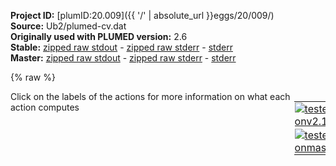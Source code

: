 **Project ID:** [plumID:20.009]({{ '/' | absolute_url }}eggs/20/009/)  
**Source:** Ub2/plumed-cv.dat  
**Originally used with PLUMED version:** 2.6  
**Stable:** [zipped raw stdout](plumed-cv.dat.plumed.stdout.txt.zip) - [zipped raw stderr](plumed-cv.dat.plumed.stderr.txt.zip) - [stderr](plumed-cv.dat.plumed.stderr)  
**Master:** [zipped raw stdout](plumed-cv.dat.plumed_master.stdout.txt.zip) - [zipped raw stderr](plumed-cv.dat.plumed_master.stderr.txt.zip) - [stderr](plumed-cv.dat.plumed_master.stderr)  

{% raw %}
<div style="width: 100%; float:left">
<div style="width: 90%; float:left" id="value_details_data/Ub2/plumed-cv.dat"> Click on the labels of the actions for more information on what each action computes </div>
<div style="width: 10%; float:left"><table><tr><td style="padding:1px"><a href="plumed-cv.dat.plumed.stderr"><img src="https://img.shields.io/badge/v2.10-passing-green.svg" alt="tested onv2.10" /></a></td></tr><tr><td style="padding:1px"><a href="plumed-cv.dat.plumed_master.stderr"><img src="https://img.shields.io/badge/master-passing-green.svg" alt="tested onmaster" /></a></td></tr></table></div></div>
<pre style="width=97%;">
<span style="color:blue" class="comment">#SETTINGS NREPLICAS=2</span>
<span class="plumedtooltip" style="color:green">MOLINFO<span class="right">This command is used to provide information on the molecules that are present in your system. <a href="https://www.plumed.org/doc-master/user-doc/html/_m_o_l_i_n_f_o.html" style="color:green">More details</a><i></i></span></span> <span class="plumedtooltip">STRUCTURE<span class="right">a file in pdb format containing a reference structure<i></i></span></span>=template.pdb

<span style="display:none;" id="data/Ub2/plumed-cv.dat">The MOLINFO action with label <b></b> calculates something</span><span class="plumedtooltip" style="color:green">WHOLEMOLECULES<span class="right">This action is used to rebuild molecules that can become split by the periodic boundary conditions. <a href="https://www.plumed.org/doc-master/user-doc/html/_w_h_o_l_e_m_o_l_e_c_u_l_e_s.html" style="color:green">More details</a><i></i></span></span> <span class="plumedtooltip">ENTITY0<span class="right">the atoms that make up a molecule that you wish to align<i></i></span></span>=1-355

<b name="data/Ub2/plumed-cv.data" onclick='showPath("data/Ub2/plumed-cv.dat","data/Ub2/plumed-cv.data","data/Ub2/plumed-cv.data","violet")'>a</b><span style="display:none;" id="data/Ub2/plumed-cv.data">The CENTER_FAST action with label <b>a</b> calculates the following quantities:<table  align="center" frame="void" width="95%" cellpadding="5%"><tr><td width="5%"><b> Quantity </b>  </td><td width="5%"><b> Type </b>  </td><td><b> Description </b> </td></tr><tr><td width="5%">a</td><td width="5%"><font color="violet">atoms</font></td><td>virtual atom calculated by CENTER_FAST action</td></tr></table></span>: <span class="plumedtooltip" style="color:green">CENTER<span class="right">Calculate the center for a group of atoms, with arbitrary weights. <a href="https://www.plumed.org/doc-master/user-doc/html/_c_e_n_t_e_r.html" style="color:green">More details</a><i></i></span></span> <span class="plumedtooltip">ATOMS<span class="right">the group of atoms that you are calculating the Gyration Tensor for<i></i></span></span>=31,32,34,36,40,42,45,47,49,51,52,55,57,59,61,63,65,67,69,71,73,75,77,79,81,83,85,88,89,92,94,96,98,101,103,104,106,108,110,112,114,116,119,121,123,127,128,129,132,134,136,138,140,141,144,146,148,150,152,156,158,160,162,167,169,171,173,177,179 <span class="plumedtooltip">NOPBC<span class="right"> ignore the periodic boundary conditions when calculating distances<i></i></span></span>
<b name="data/Ub2/plumed-cv.datb" onclick='showPath("data/Ub2/plumed-cv.dat","data/Ub2/plumed-cv.datb","data/Ub2/plumed-cv.datb","violet")'>b</b><span style="display:none;" id="data/Ub2/plumed-cv.datb">The CENTER_FAST action with label <b>b</b> calculates the following quantities:<table  align="center" frame="void" width="95%" cellpadding="5%"><tr><td width="5%"><b> Quantity </b>  </td><td width="5%"><b> Type </b>  </td><td><b> Description </b> </td></tr><tr><td width="5%">b</td><td width="5%"><font color="violet">atoms</font></td><td>virtual atom calculated by CENTER_FAST action</td></tr></table></span>: <span class="plumedtooltip" style="color:green">CENTER<span class="right">Calculate the center for a group of atoms, with arbitrary weights. <a href="https://www.plumed.org/doc-master/user-doc/html/_c_e_n_t_e_r.html" style="color:green">More details</a><i></i></span></span> <span class="plumedtooltip">ATOMS<span class="right">the group of atoms that you are calculating the Gyration Tensor for<i></i></span></span>=193,195,197,199,203,205,208,210,212,214,215,218,220,222,224,226,228,230,232,234,236,238,240,242,244,246,248,251,252,255,257,259,261,264,266,267,269,271,273,275,277,279,282,284,286,290,291,292,295,297,299,301,303,304,307,309,311,313,315,319,321,323,325,328,330,332,334,336,340,342 <span class="plumedtooltip">NOPBC<span class="right"> ignore the periodic boundary conditions when calculating distances<i></i></span></span>
<br/><span style="color:blue" class="comment">#Centers in ubiquitin</span>
<b name="data/Ub2/plumed-cv.data1" onclick='showPath("data/Ub2/plumed-cv.dat","data/Ub2/plumed-cv.data1","data/Ub2/plumed-cv.data1","violet")'>a1</b><span style="display:none;" id="data/Ub2/plumed-cv.data1">The CENTER_FAST action with label <b>a1</b> calculates the following quantities:<table  align="center" frame="void" width="95%" cellpadding="5%"><tr><td width="5%"><b> Quantity </b>  </td><td width="5%"><b> Type </b>  </td><td><b> Description </b> </td></tr><tr><td width="5%">a1</td><td width="5%"><font color="violet">atoms</font></td><td>virtual atom calculated by CENTER_FAST action</td></tr></table></span>: <span class="plumedtooltip" style="color:green">CENTER<span class="right">Calculate the center for a group of atoms, with arbitrary weights. <a href="https://www.plumed.org/doc-master/user-doc/html/_c_e_n_t_e_r.html" style="color:green">More details</a><i></i></span></span> <span class="plumedtooltip">ATOMS<span class="right">the group of atoms that you are calculating the Gyration Tensor for<i></i></span></span>=31,32,34,36,40,42,45,47,49,51,52,55,57,59,61,63,65,67,69,71,73,75,77,79,81,83,85,88,89,92,94,96,98,101,103,104 <span class="plumedtooltip">NOPBC<span class="right"> ignore the periodic boundary conditions when calculating distances<i></i></span></span>
<b name="data/Ub2/plumed-cv.data2" onclick='showPath("data/Ub2/plumed-cv.dat","data/Ub2/plumed-cv.data2","data/Ub2/plumed-cv.data2","violet")'>a2</b><span style="display:none;" id="data/Ub2/plumed-cv.data2">The CENTER_FAST action with label <b>a2</b> calculates the following quantities:<table  align="center" frame="void" width="95%" cellpadding="5%"><tr><td width="5%"><b> Quantity </b>  </td><td width="5%"><b> Type </b>  </td><td><b> Description </b> </td></tr><tr><td width="5%">a2</td><td width="5%"><font color="violet">atoms</font></td><td>virtual atom calculated by CENTER_FAST action</td></tr></table></span>: <span class="plumedtooltip" style="color:green">CENTER<span class="right">Calculate the center for a group of atoms, with arbitrary weights. <a href="https://www.plumed.org/doc-master/user-doc/html/_c_e_n_t_e_r.html" style="color:green">More details</a><i></i></span></span> <span class="plumedtooltip">ATOMS<span class="right">the group of atoms that you are calculating the Gyration Tensor for<i></i></span></span>=106,108,110,112,114,116,119,121,123,127,128,129,132,134,136,138,140,141,144,146,148,150,152,156,158,160,162,167,169,171,173,177,179 <span class="plumedtooltip">NOPBC<span class="right"> ignore the periodic boundary conditions when calculating distances<i></i></span></span>
<b name="data/Ub2/plumed-cv.datb1" onclick='showPath("data/Ub2/plumed-cv.dat","data/Ub2/plumed-cv.datb1","data/Ub2/plumed-cv.datb1","violet")'>b1</b><span style="display:none;" id="data/Ub2/plumed-cv.datb1">The CENTER_FAST action with label <b>b1</b> calculates the following quantities:<table  align="center" frame="void" width="95%" cellpadding="5%"><tr><td width="5%"><b> Quantity </b>  </td><td width="5%"><b> Type </b>  </td><td><b> Description </b> </td></tr><tr><td width="5%">b1</td><td width="5%"><font color="violet">atoms</font></td><td>virtual atom calculated by CENTER_FAST action</td></tr></table></span>: <span class="plumedtooltip" style="color:green">CENTER<span class="right">Calculate the center for a group of atoms, with arbitrary weights. <a href="https://www.plumed.org/doc-master/user-doc/html/_c_e_n_t_e_r.html" style="color:green">More details</a><i></i></span></span> <span class="plumedtooltip">ATOMS<span class="right">the group of atoms that you are calculating the Gyration Tensor for<i></i></span></span>=193,195,197,199,203,205,208,210,212,214,215,218,220,222,224,226,228,230,232,234,236,238,240,242,244,246,248,251,252,255,257,259,261,264,266,267 <span class="plumedtooltip">NOPBC<span class="right"> ignore the periodic boundary conditions when calculating distances<i></i></span></span>
<b name="data/Ub2/plumed-cv.datb2" onclick='showPath("data/Ub2/plumed-cv.dat","data/Ub2/plumed-cv.datb2","data/Ub2/plumed-cv.datb2","violet")'>b2</b><span style="display:none;" id="data/Ub2/plumed-cv.datb2">The CENTER_FAST action with label <b>b2</b> calculates the following quantities:<table  align="center" frame="void" width="95%" cellpadding="5%"><tr><td width="5%"><b> Quantity </b>  </td><td width="5%"><b> Type </b>  </td><td><b> Description </b> </td></tr><tr><td width="5%">b2</td><td width="5%"><font color="violet">atoms</font></td><td>virtual atom calculated by CENTER_FAST action</td></tr></table></span>: <span class="plumedtooltip" style="color:green">CENTER<span class="right">Calculate the center for a group of atoms, with arbitrary weights. <a href="https://www.plumed.org/doc-master/user-doc/html/_c_e_n_t_e_r.html" style="color:green">More details</a><i></i></span></span> <span class="plumedtooltip">ATOMS<span class="right">the group of atoms that you are calculating the Gyration Tensor for<i></i></span></span>=269,271,273,275,277,279,282,284,286,290,291,292,295,297,299,301,303,304,307,309,311,313,315,319,321,323,325,328,330,332,334,336,340,342 <span class="plumedtooltip">NOPBC<span class="right"> ignore the periodic boundary conditions when calculating distances<i></i></span></span>

<br/><span style="color:blue" class="comment"># distance both ubiquitin</span>
<b name="data/Ub2/plumed-cv.datd1" onclick='showPath("data/Ub2/plumed-cv.dat","data/Ub2/plumed-cv.datd1","data/Ub2/plumed-cv.datd1","black")'>d1</b><span style="display:none;" id="data/Ub2/plumed-cv.datd1">The DISTANCE action with label <b>d1</b> calculates the following quantities:<table  align="center" frame="void" width="95%" cellpadding="5%"><tr><td width="5%"><b> Quantity </b>  </td><td width="5%"><b> Type </b>  </td><td><b> Description </b> </td></tr><tr><td width="5%">d1</td><td width="5%"><font color="black">scalar</font></td><td>the DISTANCE between this pair of atoms</td></tr></table></span>: <span class="plumedtooltip" style="color:green">DISTANCE<span class="right">Calculate the distance between a pair of atoms. <a href="https://www.plumed.org/doc-master/user-doc/html/_d_i_s_t_a_n_c_e.html" style="color:green">More details</a><i></i></span></span> <span class="plumedtooltip">ATOMS<span class="right">the pair of atom that we are calculating the distance between<i></i></span></span>=<b name="data/Ub2/plumed-cv.data">a</b>,<b name="data/Ub2/plumed-cv.datb">b</b> <span class="plumedtooltip">NOPBC<span class="right"> ignore the periodic boundary conditions when calculating distances<i></i></span></span>
<span style="color:blue" class="comment">#relativ orientation</span>
<b name="data/Ub2/plumed-cv.dattor1" onclick='showPath("data/Ub2/plumed-cv.dat","data/Ub2/plumed-cv.dattor1","data/Ub2/plumed-cv.dattor1","black")'>tor1</b><span style="display:none;" id="data/Ub2/plumed-cv.dattor1">The TORSION action with label <b>tor1</b> calculates the following quantities:<table  align="center" frame="void" width="95%" cellpadding="5%"><tr><td width="5%"><b> Quantity </b>  </td><td width="5%"><b> Type </b>  </td><td><b> Description </b> </td></tr><tr><td width="5%">tor1</td><td width="5%"><font color="black">scalar</font></td><td>the TORSION involving these atoms</td></tr></table></span>: <span class="plumedtooltip" style="color:green">TORSION<span class="right">Calculate a torsional angle. <a href="https://www.plumed.org/doc-master/user-doc/html/_t_o_r_s_i_o_n.html" style="color:green">More details</a><i></i></span></span> <span class="plumedtooltip">ATOMS<span class="right">the four atoms involved in the torsional angle<i></i></span></span>=<b name="data/Ub2/plumed-cv.data1">a1</b>,<b name="data/Ub2/plumed-cv.data2">a2</b>,<b name="data/Ub2/plumed-cv.datb1">b1</b>,<b name="data/Ub2/plumed-cv.datb2">b2</b> <span class="plumedtooltip">NOPBC<span class="right"> ignore the periodic boundary conditions when calculating distances<i></i></span></span>
<br/><b name="data/Ub2/plumed-cv.datrg" onclick='showPath("data/Ub2/plumed-cv.dat","data/Ub2/plumed-cv.datrg","data/Ub2/plumed-cv.datrg","black")'>rg</b><span style="display:none;" id="data/Ub2/plumed-cv.datrg">The GYRATION action with label <b>rg</b> calculates the following quantities:<table  align="center" frame="void" width="95%" cellpadding="5%"><tr><td width="5%"><b> Quantity </b>  </td><td width="5%"><b> Type </b>  </td><td><b> Description </b> </td></tr><tr><td width="5%">rg</td><td width="5%"><font color="black">scalar</font></td><td>the radius of gyration</td></tr></table></span>: <span class="plumedtooltip" style="color:green">GYRATION<span class="right">Calculate the radius of gyration, or other properties related to it. <a href="https://www.plumed.org/doc-master/user-doc/html/_g_y_r_a_t_i_o_n.html" style="color:green">More details</a><i></i></span></span> <span class="plumedtooltip">ATOMS<span class="right">the group of atoms that you are calculating the Gyration Tensor for<i></i></span></span>=1,3,4,6,10,14,18,22,26,30,31,32,34,36,40,42,45,47,49,51,52,55,57,59,61,63,65,67,69,71,73,75,77,79,81,83,85,88,89,92,94,96,98,101,103,104,106,108,110,112,114,116,119,121,123,127,128,129,132,134,136,138,140,141,144,146,148,150,152,156,158,160,162,165,167,169,171,173,177,179,181,183,186,188,191,192,193,195,197,199,203,205,208,210,212,214,215,218,220,222,224,226,228,230,232,234,236,238,240,242,244,246,248,251,252,255,257,259,261,264,266,267,269,271,273,275,277,279,282,284,286,290,291,292,295,297,299,301,303,304,307,309,311,313,315,319,321,323,325,328,330,332,334,336,340,342,344,346,349,351,354,355 <span class="plumedtooltip">NOPBC<span class="right"> ignore the periodic boundary conditions when calculating distances<i></i></span></span>

<br/><span id="data/Ub2/plumed-cv.datlinktor1_short"><span class="plumedtooltip" style="color:green">ALPHABETA<span class="right">Calculate the alpha beta CV This action is <a class="toggler" href='javascript:;' onclick='toggleDisplay("data/Ub2/plumed-cv.datlinktor1");'>a shortcut</a>. <a href="https://www.plumed.org/doc-master/user-doc/html/_a_l_p_h_a_b_e_t_a.html">More details</a><i></i></span></span> ...
<span class="plumedtooltip">LABEL<span class="right">a label for the action so that its output can be referenced in the input to other actions<i></i></span></span>=<b name="data/Ub2/plumed-cv.datlinktor1" onclick='showPath("data/Ub2/plumed-cv.dat","data/Ub2/plumed-cv.datlinktor1","data/Ub2/plumed-cv.datlinktor1_shortcut","black")'>linktor1</b><span style="display:none;" id="data/Ub2/plumed-cv.datlinktor1_shortcut">The ALPHABETA action with label <b>linktor1</b> calculates the following quantities:<table  align="center" frame="void" width="95%" cellpadding="5%"><tr><td width="5%"><b> Quantity </b>  </td><td width="5%"><b> Type </b>  </td><td><b> Description </b> </td></tr><tr><td width="5%">linktor1</td><td width="5%"><font color="black">scalar</font></td><td>the alpha beta CV</td></tr></table></span>
<span class="plumedtooltip">REFERENCE<span class="right">the reference values for each of the torsional angles<i></i></span></span>=0
<span class="plumedtooltip">ATOMS1<span class="right">the atoms involved for each of the torsions you wish to calculate<i></i></span></span>=179,181,183,186
<span class="plumedtooltip">ATOMS2<span class="right">the atoms involved for each of the torsions you wish to calculate<i></i></span></span>=181,183,186,188
<span class="plumedtooltip">ATOMS3<span class="right">the atoms involved for each of the torsions you wish to calculate<i></i></span></span>=183,186,188,191
<span class="plumedtooltip">ATOMS4<span class="right">the atoms involved for each of the torsions you wish to calculate<i></i></span></span>=186,188,191,192
<span class="plumedtooltip">ATOMS5<span class="right">the atoms involved for each of the torsions you wish to calculate<i></i></span></span>=188,191,192,193
<span class="plumedtooltip">ATOMS6<span class="right">the atoms involved for each of the torsions you wish to calculate<i></i></span></span>=191,192,193,195
... ALPHABETA
</span><span id="data/Ub2/plumed-cv.datlinktor1_long" style="display:none;"><span style="color:blue" class="comment"># PLUMED interprets the command:
</span><span class="toggler" style="color:red" onclick='toggleDisplay("data/Ub2/plumed-cv.datlinktor1")'># ALPHABETA ...</span>
<span style="color:blue" class="comment"># LABEL=linktor1</span>
<span style="color:blue" class="comment"># REFERENCE=0</span>
<span style="color:blue" class="comment"># ATOMS1=179,181,183,186</span>
<span style="color:blue" class="comment"># ATOMS2=181,183,186,188</span>
<span style="color:blue" class="comment"># ATOMS3=183,186,188,191</span>
<span style="color:blue" class="comment"># ATOMS4=186,188,191,192</span>
<span style="color:blue" class="comment"># ATOMS5=188,191,192,193</span>
<span style="color:blue" class="comment"># ATOMS6=191,192,193,195</span>
<span style="color:blue" class="comment"># ... ALPHABETA</span>
<span style="color:blue" class="comment"># as follows (Click the red comment above to revert to the short version of the input):</span>
<b name="data/Ub2/plumed-cv.datlinktor1_torsions" onclick='showPath("data/Ub2/plumed-cv.dat","data/Ub2/plumed-cv.datlinktor1_torsions","data/Ub2/plumed-cv.datlinktor1_torsions","blue")'>linktor1_torsions</b><span style="display:none;" id="data/Ub2/plumed-cv.datlinktor1_torsions">The TORSION action with label <b>linktor1_torsions</b> calculates the following quantities:<table  align="center" frame="void" width="95%" cellpadding="5%"><tr><td width="5%"><b> Quantity </b>  </td><td width="5%"><b> Type </b>  </td><td><b> Description </b> </td></tr><tr><td width="5%">linktor1_torsions</td><td width="5%"><font color="blue">vector</font></td><td>the TORSION for each set of specified atoms</td></tr></table></span>: <span class="plumedtooltip" style="color:green">TORSION<span class="right">Calculate a torsional angle. <a href="https://www.plumed.org/doc-master/user-doc/html/_t_o_r_s_i_o_n.html" style="color:green">More details</a><i></i></span></span> <span class="plumedtooltip">ATOMS1<span class="right">the four atoms involved in the torsional angle<i></i></span></span>=179,181,183,186 <span class="plumedtooltip">ATOMS2<span class="right">the four atoms involved in the torsional angle<i></i></span></span>=181,183,186,188 <span class="plumedtooltip">ATOMS3<span class="right">the four atoms involved in the torsional angle<i></i></span></span>=183,186,188,191 <span class="plumedtooltip">ATOMS4<span class="right">the four atoms involved in the torsional angle<i></i></span></span>=186,188,191,192 <span class="plumedtooltip">ATOMS5<span class="right">the four atoms involved in the torsional angle<i></i></span></span>=188,191,192,193     <span style="color:blue" class="comment"># Action input conctinues with 1 further ATOMSn keywords, </span>
<b name="data/Ub2/plumed-cv.datlinktor1_ref" onclick='showPath("data/Ub2/plumed-cv.dat","data/Ub2/plumed-cv.datlinktor1_ref","data/Ub2/plumed-cv.datlinktor1_ref","blue")'>linktor1_ref</b><span style="display:none;" id="data/Ub2/plumed-cv.datlinktor1_ref">The CONSTANT action with label <b>linktor1_ref</b> calculates the following quantities:<table  align="center" frame="void" width="95%" cellpadding="5%"><tr><td width="5%"><b> Quantity </b>  </td><td width="5%"><b> Type </b>  </td><td><b> Description </b> </td></tr><tr><td width="5%">linktor1_ref</td><td width="5%"><font color="blue">vector</font></td><td>the constant value that was read from the plumed input</td></tr></table></span>: <span class="plumedtooltip" style="color:green">CONSTANT<span class="right">Create a constant value that can be passed to actions <a href="https://www.plumed.org/doc-master/user-doc/html/_c_o_n_s_t_a_n_t.html" style="color:green">More details</a><i></i></span></span> <span class="plumedtooltip">VALUES<span class="right">the numbers that are in your constant value<i></i></span></span>=0,0,0,0,0,0
<b name="data/Ub2/plumed-cv.datlinktor1_coeff" onclick='showPath("data/Ub2/plumed-cv.dat","data/Ub2/plumed-cv.datlinktor1_coeff","data/Ub2/plumed-cv.datlinktor1_coeff","blue")'>linktor1_coeff</b><span style="display:none;" id="data/Ub2/plumed-cv.datlinktor1_coeff">The CONSTANT action with label <b>linktor1_coeff</b> calculates the following quantities:<table  align="center" frame="void" width="95%" cellpadding="5%"><tr><td width="5%"><b> Quantity </b>  </td><td width="5%"><b> Type </b>  </td><td><b> Description </b> </td></tr><tr><td width="5%">linktor1_coeff</td><td width="5%"><font color="blue">vector</font></td><td>the constant value that was read from the plumed input</td></tr></table></span>: <span class="plumedtooltip" style="color:green">CONSTANT<span class="right">Create a constant value that can be passed to actions <a href="https://www.plumed.org/doc-master/user-doc/html/_c_o_n_s_t_a_n_t.html" style="color:green">More details</a><i></i></span></span> <span class="plumedtooltip">VALUES<span class="right">the numbers that are in your constant value<i></i></span></span>=1,1,1,1,1,1
<b name="data/Ub2/plumed-cv.datlinktor1_comb" onclick='showPath("data/Ub2/plumed-cv.dat","data/Ub2/plumed-cv.datlinktor1_comb","data/Ub2/plumed-cv.datlinktor1_comb","blue")'>linktor1_comb</b><span style="display:none;" id="data/Ub2/plumed-cv.datlinktor1_comb">The COMBINE action with label <b>linktor1_comb</b> calculates the following quantities:<table  align="center" frame="void" width="95%" cellpadding="5%"><tr><td width="5%"><b> Quantity </b>  </td><td width="5%"><b> Type </b>  </td><td><b> Description </b> </td></tr><tr><td width="5%">linktor1_comb</td><td width="5%"><font color="blue">vector</font></td><td>the vector obtained by doing an element-wise application of a linear compbination to the input vectors</td></tr></table></span>: <span class="plumedtooltip" style="color:green">COMBINE<span class="right">Calculate a polynomial combination of a set of other variables. <a href="https://www.plumed.org/doc-master/user-doc/html/_c_o_m_b_i_n_e.html" style="color:green">More details</a><i></i></span></span> <span class="plumedtooltip">ARG<span class="right">the values input to this function<i></i></span></span>=<b name="data/Ub2/plumed-cv.datlinktor1_torsions">linktor1_torsions</b>,<b name="data/Ub2/plumed-cv.datlinktor1_ref">linktor1_ref</b> <span class="plumedtooltip">COEFFICIENTS<span class="right"> the coefficients of the arguments in your function<i></i></span></span>=1,-1 <span class="plumedtooltip">PERIODIC<span class="right">if the output of your function is periodic then you should specify the periodicity of the function<i></i></span></span>=NO
<b name="data/Ub2/plumed-cv.datlinktor1_cos" onclick='showPath("data/Ub2/plumed-cv.dat","data/Ub2/plumed-cv.datlinktor1_cos","data/Ub2/plumed-cv.datlinktor1_cos","blue")'>linktor1_cos</b><span style="display:none;" id="data/Ub2/plumed-cv.datlinktor1_cos">The CUSTOM action with label <b>linktor1_cos</b> calculates the following quantities:<table  align="center" frame="void" width="95%" cellpadding="5%"><tr><td width="5%"><b> Quantity </b>  </td><td width="5%"><b> Type </b>  </td><td><b> Description </b> </td></tr><tr><td width="5%">linktor1_cos</td><td width="5%"><font color="blue">vector</font></td><td>the vector obtained by doing an element-wise application of an arbitrary function to the input vectors</td></tr></table></span>: <span class="plumedtooltip" style="color:green">CUSTOM<span class="right">Calculate a combination of variables using a custom expression. <a href="https://www.plumed.org/doc-master/user-doc/html/_c_u_s_t_o_m.html" style="color:green">More details</a><i></i></span></span> <span class="plumedtooltip">ARG<span class="right">the values input to this function<i></i></span></span>=<b name="data/Ub2/plumed-cv.datlinktor1_comb">linktor1_comb</b>,<b name="data/Ub2/plumed-cv.datlinktor1_coeff">linktor1_coeff</b> <span class="plumedtooltip">FUNC<span class="right">the function you wish to evaluate<i></i></span></span>=y*(0.5+0.5*cos(x)) <span class="plumedtooltip">PERIODIC<span class="right">if the output of your function is periodic then you should specify the periodicity of the function<i></i></span></span>=NO
<b name="data/Ub2/plumed-cv.datlinktor1" onclick='showPath("data/Ub2/plumed-cv.dat","data/Ub2/plumed-cv.datlinktor1","data/Ub2/plumed-cv.datlinktor1","black")'>linktor1</b><span style="display:none;" id="data/Ub2/plumed-cv.datlinktor1">The SUM action with label <b>linktor1</b> calculates the following quantities:<table  align="center" frame="void" width="95%" cellpadding="5%"><tr><td width="5%"><b> Quantity </b>  </td><td width="5%"><b> Type </b>  </td><td><b> Description </b> </td></tr><tr><td width="5%">linktor1</td><td width="5%"><font color="black">scalar</font></td><td>the sum of all the elements in the input vector</td></tr></table></span>: <span class="plumedtooltip" style="color:green">SUM<span class="right">Calculate the sum of the arguments <a href="https://www.plumed.org/doc-master/user-doc/html/_s_u_m.html" style="color:green">More details</a><i></i></span></span> <span class="plumedtooltip">ARG<span class="right">the values input to this function<i></i></span></span>=<b name="data/Ub2/plumed-cv.datlinktor1_cos">linktor1_cos</b> <span class="plumedtooltip">PERIODIC<span class="right">if the output of your function is periodic then you should specify the periodicity of the function<i></i></span></span>=NO
<span style="color:blue"># --- End of included input --- </span></span><br/><span id="data/Ub2/plumed-cv.datdeftest2_short"><span class="plumedtooltip" style="color:green">SAXS<span class="right">Calculates SAXS intensity. This action has <a class="toggler" href='javascript:;' onclick='toggleDisplay("data/Ub2/plumed-cv.datdeftest2");'>hidden defaults</a>. <a href="https://www.plumed.org/doc-master/user-doc/html/_s_a_x_s.html">More details</a><i></i></span></span> ...
<span class="plumedtooltip">LABEL<span class="right">a label for the action so that its output can be referenced in the input to other actions<i></i></span></span>=<b name="data/Ub2/plumed-cv.dattest2" onclick='showPath("data/Ub2/plumed-cv.dat","data/Ub2/plumed-cv.dattest2","data/Ub2/plumed-cv.dattest2","black")'>test2</b><span style="display:none;" id="data/Ub2/plumed-cv.dattest2">The SAXS action with label <b>test2</b> calculates the following quantities:<table  align="center" frame="void" width="95%" cellpadding="5%"><tr><td width="5%"><b> Quantity </b>  </td><td width="5%"><b> Type </b>  </td><td><b> Description </b> </td></tr><tr><td width="5%">test2.q-0</td><td width="5%"><font color="black">scalar</font></td><td>The # SAXS of q  This is the 0th of these quantities</td></tr><tr><td width="5%">test2.q-1</td><td width="5%"><font color="black">scalar</font></td><td>The # SAXS of q  This is the 1th of these quantities</td></tr><tr><td width="5%">test2.q-2</td><td width="5%"><font color="black">scalar</font></td><td>The # SAXS of q  This is the 2th of these quantities</td></tr><tr><td width="5%">test2.q-3</td><td width="5%"><font color="black">scalar</font></td><td>The # SAXS of q  This is the 3th of these quantities</td></tr><tr><td width="5%">test2.q-4</td><td width="5%"><font color="black">scalar</font></td><td>The # SAXS of q  This is the 4th of these quantities</td></tr><tr><td width="5%">test2.q-5</td><td width="5%"><font color="black">scalar</font></td><td>The # SAXS of q  This is the 5th of these quantities</td></tr><tr><td width="5%">test2.q-6</td><td width="5%"><font color="black">scalar</font></td><td>The # SAXS of q  This is the 6th of these quantities</td></tr><tr><td width="5%">test2.q-7</td><td width="5%"><font color="black">scalar</font></td><td>The # SAXS of q  This is the 7th of these quantities</td></tr><tr><td width="5%">test2.q-8</td><td width="5%"><font color="black">scalar</font></td><td>The # SAXS of q  This is the 8th of these quantities</td></tr><tr><td width="5%">test2.q-9</td><td width="5%"><font color="black">scalar</font></td><td>The # SAXS of q  This is the 9th of these quantities</td></tr><tr><td width="5%">test2.q-10</td><td width="5%"><font color="black">scalar</font></td><td>The # SAXS of q  This is the 10th of these quantities</td></tr><tr><td width="5%">test2.q-11</td><td width="5%"><font color="black">scalar</font></td><td>The # SAXS of q  This is the 11th of these quantities</td></tr><tr><td width="5%">test2.q-12</td><td width="5%"><font color="black">scalar</font></td><td>The # SAXS of q  This is the 12th of these quantities</td></tr><tr><td width="5%">test2.q-13</td><td width="5%"><font color="black">scalar</font></td><td>The # SAXS of q  This is the 13th of these quantities</td></tr><tr><td width="5%">test2.q-14</td><td width="5%"><font color="black">scalar</font></td><td>The # SAXS of q  This is the 14th of these quantities</td></tr><tr><td width="5%">test2.q-15</td><td width="5%"><font color="black">scalar</font></td><td>The # SAXS of q  This is the 15th of these quantities</td></tr><tr><td width="5%">test2.q-16</td><td width="5%"><font color="black">scalar</font></td><td>The # SAXS of q  This is the 16th of these quantities</td></tr><tr><td width="5%">test2.q-17</td><td width="5%"><font color="black">scalar</font></td><td>The # SAXS of q  This is the 17th of these quantities</td></tr><tr><td width="5%">test2.q-18</td><td width="5%"><font color="black">scalar</font></td><td>The # SAXS of q  This is the 18th of these quantities</td></tr><tr><td width="5%">test2.q-19</td><td width="5%"><font color="black">scalar</font></td><td>The # SAXS of q  This is the 19th of these quantities</td></tr><tr><td width="5%">test2.q-20</td><td width="5%"><font color="black">scalar</font></td><td>The # SAXS of q  This is the 20th of these quantities</td></tr><tr><td width="5%">test2.exp-0</td><td width="5%"><font color="black">scalar</font></td><td>The # experimental intensity  This is the 0th of these quantities</td></tr><tr><td width="5%">test2.exp-1</td><td width="5%"><font color="black">scalar</font></td><td>The # experimental intensity  This is the 1th of these quantities</td></tr><tr><td width="5%">test2.exp-2</td><td width="5%"><font color="black">scalar</font></td><td>The # experimental intensity  This is the 2th of these quantities</td></tr><tr><td width="5%">test2.exp-3</td><td width="5%"><font color="black">scalar</font></td><td>The # experimental intensity  This is the 3th of these quantities</td></tr><tr><td width="5%">test2.exp-4</td><td width="5%"><font color="black">scalar</font></td><td>The # experimental intensity  This is the 4th of these quantities</td></tr><tr><td width="5%">test2.exp-5</td><td width="5%"><font color="black">scalar</font></td><td>The # experimental intensity  This is the 5th of these quantities</td></tr><tr><td width="5%">test2.exp-6</td><td width="5%"><font color="black">scalar</font></td><td>The # experimental intensity  This is the 6th of these quantities</td></tr><tr><td width="5%">test2.exp-7</td><td width="5%"><font color="black">scalar</font></td><td>The # experimental intensity  This is the 7th of these quantities</td></tr><tr><td width="5%">test2.exp-8</td><td width="5%"><font color="black">scalar</font></td><td>The # experimental intensity  This is the 8th of these quantities</td></tr><tr><td width="5%">test2.exp-9</td><td width="5%"><font color="black">scalar</font></td><td>The # experimental intensity  This is the 9th of these quantities</td></tr><tr><td width="5%">test2.exp-10</td><td width="5%"><font color="black">scalar</font></td><td>The # experimental intensity  This is the 10th of these quantities</td></tr><tr><td width="5%">test2.exp-11</td><td width="5%"><font color="black">scalar</font></td><td>The # experimental intensity  This is the 11th of these quantities</td></tr><tr><td width="5%">test2.exp-12</td><td width="5%"><font color="black">scalar</font></td><td>The # experimental intensity  This is the 12th of these quantities</td></tr><tr><td width="5%">test2.exp-13</td><td width="5%"><font color="black">scalar</font></td><td>The # experimental intensity  This is the 13th of these quantities</td></tr><tr><td width="5%">test2.exp-14</td><td width="5%"><font color="black">scalar</font></td><td>The # experimental intensity  This is the 14th of these quantities</td></tr><tr><td width="5%">test2.exp-15</td><td width="5%"><font color="black">scalar</font></td><td>The # experimental intensity  This is the 15th of these quantities</td></tr><tr><td width="5%">test2.exp-16</td><td width="5%"><font color="black">scalar</font></td><td>The # experimental intensity  This is the 16th of these quantities</td></tr><tr><td width="5%">test2.exp-17</td><td width="5%"><font color="black">scalar</font></td><td>The # experimental intensity  This is the 17th of these quantities</td></tr><tr><td width="5%">test2.exp-18</td><td width="5%"><font color="black">scalar</font></td><td>The # experimental intensity  This is the 18th of these quantities</td></tr><tr><td width="5%">test2.exp-19</td><td width="5%"><font color="black">scalar</font></td><td>The # experimental intensity  This is the 19th of these quantities</td></tr><tr><td width="5%">test2.exp-20</td><td width="5%"><font color="black">scalar</font></td><td>The # experimental intensity  This is the 20th of these quantities</td></tr></table></span>
<span class="plumedtooltip">ATOMS<span class="right">The atoms to be included in the calculation, e<i></i></span></span>=1-355
<span class="plumedtooltip">NOPBC<span class="right"> Ignore the periodic boundary conditions when calculating distances<i></i></span></span>

<span class="plumedtooltip">MARTINI<span class="right"> Calculate SAXS for a Martini model<i></i></span></span>

<span class="plumedtooltip">QVALUE1<span class="right">Selected scattering lengths in inverse angstroms are given as QVALUE1, QVALUE2, <i></i></span></span>=0.0178612
<span class="plumedtooltip">QVALUE2<span class="right">Selected scattering lengths in inverse angstroms are given as QVALUE1, QVALUE2, <i></i></span></span>=0.0290150
<span class="plumedtooltip">QVALUE3<span class="right">Selected scattering lengths in inverse angstroms are given as QVALUE1, QVALUE2, <i></i></span></span>=0.0401689
<span class="plumedtooltip">QVALUE4<span class="right">Selected scattering lengths in inverse angstroms are given as QVALUE1, QVALUE2, <i></i></span></span>=0.0513227
<span class="plumedtooltip">QVALUE5<span class="right">Selected scattering lengths in inverse angstroms are given as QVALUE1, QVALUE2, <i></i></span></span>=0.0624766
<span class="plumedtooltip">QVALUE6<span class="right">Selected scattering lengths in inverse angstroms are given as QVALUE1, QVALUE2, <i></i></span></span>=0.0736304
<span class="plumedtooltip">QVALUE7<span class="right">Selected scattering lengths in inverse angstroms are given as QVALUE1, QVALUE2, <i></i></span></span>=0.0847843
<span class="plumedtooltip">QVALUE8<span class="right">Selected scattering lengths in inverse angstroms are given as QVALUE1, QVALUE2, <i></i></span></span>=0.0959381
<span class="plumedtooltip">QVALUE9<span class="right">Selected scattering lengths in inverse angstroms are given as QVALUE1, QVALUE2, <i></i></span></span>=0.1070922
<span class="plumedtooltip">QVALUE10<span class="right">Selected scattering lengths in inverse angstroms are given as QVALUE1, QVALUE2, <i></i></span></span>=0.118246
<span class="plumedtooltip">QVALUE11<span class="right">Selected scattering lengths in inverse angstroms are given as QVALUE1, QVALUE2, <i></i></span></span>=0.129399
<span class="plumedtooltip">QVALUE12<span class="right">Selected scattering lengths in inverse angstroms are given as QVALUE1, QVALUE2, <i></i></span></span>=0.140553
<span class="plumedtooltip">QVALUE13<span class="right">Selected scattering lengths in inverse angstroms are given as QVALUE1, QVALUE2, <i></i></span></span>=0.151707
<span class="plumedtooltip">QVALUE14<span class="right">Selected scattering lengths in inverse angstroms are given as QVALUE1, QVALUE2, <i></i></span></span>=0.162861
<span class="plumedtooltip">QVALUE15<span class="right">Selected scattering lengths in inverse angstroms are given as QVALUE1, QVALUE2, <i></i></span></span>=0.174015
<span class="plumedtooltip">QVALUE16<span class="right">Selected scattering lengths in inverse angstroms are given as QVALUE1, QVALUE2, <i></i></span></span>=0.185169
<span class="plumedtooltip">QVALUE17<span class="right">Selected scattering lengths in inverse angstroms are given as QVALUE1, QVALUE2, <i></i></span></span>=0.196323
<span class="plumedtooltip">QVALUE18<span class="right">Selected scattering lengths in inverse angstroms are given as QVALUE1, QVALUE2, <i></i></span></span>=0.207476
<span class="plumedtooltip">QVALUE19<span class="right">Selected scattering lengths in inverse angstroms are given as QVALUE1, QVALUE2, <i></i></span></span>=0.218630
<span class="plumedtooltip">QVALUE20<span class="right">Selected scattering lengths in inverse angstroms are given as QVALUE1, QVALUE2, <i></i></span></span>=0.229784
<span class="plumedtooltip">QVALUE21<span class="right">Selected scattering lengths in inverse angstroms are given as QVALUE1, QVALUE2, <i></i></span></span>=0.240938

<span class="plumedtooltip">EXPINT1<span class="right">Add an experimental value for each q value<i></i></span></span>=1.11825
<span class="plumedtooltip">EXPINT2<span class="right">Add an experimental value for each q value<i></i></span></span>=1.02402
<span class="plumedtooltip">EXPINT3<span class="right">Add an experimental value for each q value<i></i></span></span>=0.901402
<span class="plumedtooltip">EXPINT4<span class="right">Add an experimental value for each q value<i></i></span></span>=0.768395
<span class="plumedtooltip">EXPINT5<span class="right">Add an experimental value for each q value<i></i></span></span>=0.637896
<span class="plumedtooltip">EXPINT6<span class="right">Add an experimental value for each q value<i></i></span></span>=0.51898
<span class="plumedtooltip">EXPINT7<span class="right">Add an experimental value for each q value<i></i></span></span>=0.417004
<span class="plumedtooltip">EXPINT8<span class="right">Add an experimental value for each q value<i></i></span></span>=0.333873
<span class="plumedtooltip">EXPINT9<span class="right">Add an experimental value for each q value<i></i></span></span>=0.268715
<span class="plumedtooltip">EXPINT10<span class="right">Add an experimental value for each q value<i></i></span></span>=0.218862
<span class="plumedtooltip">EXPINT11<span class="right">Add an experimental value for each q value<i></i></span></span>=0.18084
<span class="plumedtooltip">EXPINT12<span class="right">Add an experimental value for each q value<i></i></span></span>=0.151206
<span class="plumedtooltip">EXPINT13<span class="right">Add an experimental value for each q value<i></i></span></span>=0.127107
<span class="plumedtooltip">EXPINT14<span class="right">Add an experimental value for each q value<i></i></span></span>=0.106525
<span class="plumedtooltip">EXPINT15<span class="right">Add an experimental value for each q value<i></i></span></span>=0.0882832
<span class="plumedtooltip">EXPINT16<span class="right">Add an experimental value for each q value<i></i></span></span>=0.0718846
<span class="plumedtooltip">EXPINT17<span class="right">Add an experimental value for each q value<i></i></span></span>=0.0572756
<span class="plumedtooltip">EXPINT18<span class="right">Add an experimental value for each q value<i></i></span></span>=0.0446096
<span class="plumedtooltip">EXPINT19<span class="right">Add an experimental value for each q value<i></i></span></span>=0.0340539
<span class="plumedtooltip">EXPINT20<span class="right">Add an experimental value for each q value<i></i></span></span>=0.0256793
<span class="plumedtooltip">EXPINT21<span class="right">Add an experimental value for each q value<i></i></span></span>=0.0194114

... SAXS
</span><span id="data/Ub2/plumed-cv.datdeftest2_long" style="display:none;"><span class="plumedtooltip" style="color:green">SAXS<span class="right">Calculates SAXS intensity. This action uses the <a class="toggler" href='javascript:;' onclick='toggleDisplay("data/Ub2/plumed-cv.datdeftest2");'>defaults shown here</a>. <a href="https://www.plumed.org/doc-master/user-doc/html/_s_a_x_s.html">More details</a><i></i></span></span> ...
<span class="plumedtooltip">LABEL<span class="right">a label for the action so that its output can be referenced in the input to other actions<i></i></span></span>=<b name="data/Ub2/plumed-cv.dattest2" onclick='showPath("data/Ub2/plumed-cv.dat","data/Ub2/plumed-cv.dattest2","data/Ub2/plumed-cv.dattest2","black")'>test2</b>
<span class="plumedtooltip">ATOMS<span class="right">The atoms to be included in the calculation, e<i></i></span></span>=1-355
<span class="plumedtooltip">NOPBC<span class="right"> Ignore the periodic boundary conditions when calculating distances<i></i></span></span>

<span class="plumedtooltip">MARTINI<span class="right"> Calculate SAXS for a Martini model<i></i></span></span>

<span class="plumedtooltip">QVALUE1<span class="right">Selected scattering lengths in inverse angstroms are given as QVALUE1, QVALUE2, <i></i></span></span>=0.0178612
<span class="plumedtooltip">QVALUE2<span class="right">Selected scattering lengths in inverse angstroms are given as QVALUE1, QVALUE2, <i></i></span></span>=0.0290150
<span class="plumedtooltip">QVALUE3<span class="right">Selected scattering lengths in inverse angstroms are given as QVALUE1, QVALUE2, <i></i></span></span>=0.0401689
<span class="plumedtooltip">QVALUE4<span class="right">Selected scattering lengths in inverse angstroms are given as QVALUE1, QVALUE2, <i></i></span></span>=0.0513227
<span class="plumedtooltip">QVALUE5<span class="right">Selected scattering lengths in inverse angstroms are given as QVALUE1, QVALUE2, <i></i></span></span>=0.0624766
<span class="plumedtooltip">QVALUE6<span class="right">Selected scattering lengths in inverse angstroms are given as QVALUE1, QVALUE2, <i></i></span></span>=0.0736304
<span class="plumedtooltip">QVALUE7<span class="right">Selected scattering lengths in inverse angstroms are given as QVALUE1, QVALUE2, <i></i></span></span>=0.0847843
<span class="plumedtooltip">QVALUE8<span class="right">Selected scattering lengths in inverse angstroms are given as QVALUE1, QVALUE2, <i></i></span></span>=0.0959381
<span class="plumedtooltip">QVALUE9<span class="right">Selected scattering lengths in inverse angstroms are given as QVALUE1, QVALUE2, <i></i></span></span>=0.1070922
<span class="plumedtooltip">QVALUE10<span class="right">Selected scattering lengths in inverse angstroms are given as QVALUE1, QVALUE2, <i></i></span></span>=0.118246
<span class="plumedtooltip">QVALUE11<span class="right">Selected scattering lengths in inverse angstroms are given as QVALUE1, QVALUE2, <i></i></span></span>=0.129399
<span class="plumedtooltip">QVALUE12<span class="right">Selected scattering lengths in inverse angstroms are given as QVALUE1, QVALUE2, <i></i></span></span>=0.140553
<span class="plumedtooltip">QVALUE13<span class="right">Selected scattering lengths in inverse angstroms are given as QVALUE1, QVALUE2, <i></i></span></span>=0.151707
<span class="plumedtooltip">QVALUE14<span class="right">Selected scattering lengths in inverse angstroms are given as QVALUE1, QVALUE2, <i></i></span></span>=0.162861
<span class="plumedtooltip">QVALUE15<span class="right">Selected scattering lengths in inverse angstroms are given as QVALUE1, QVALUE2, <i></i></span></span>=0.174015
<span class="plumedtooltip">QVALUE16<span class="right">Selected scattering lengths in inverse angstroms are given as QVALUE1, QVALUE2, <i></i></span></span>=0.185169
<span class="plumedtooltip">QVALUE17<span class="right">Selected scattering lengths in inverse angstroms are given as QVALUE1, QVALUE2, <i></i></span></span>=0.196323
<span class="plumedtooltip">QVALUE18<span class="right">Selected scattering lengths in inverse angstroms are given as QVALUE1, QVALUE2, <i></i></span></span>=0.207476
<span class="plumedtooltip">QVALUE19<span class="right">Selected scattering lengths in inverse angstroms are given as QVALUE1, QVALUE2, <i></i></span></span>=0.218630
<span class="plumedtooltip">QVALUE20<span class="right">Selected scattering lengths in inverse angstroms are given as QVALUE1, QVALUE2, <i></i></span></span>=0.229784
<span class="plumedtooltip">QVALUE21<span class="right">Selected scattering lengths in inverse angstroms are given as QVALUE1, QVALUE2, <i></i></span></span>=0.240938

<span class="plumedtooltip">EXPINT1<span class="right">Add an experimental value for each q value<i></i></span></span>=1.11825
<span class="plumedtooltip">EXPINT2<span class="right">Add an experimental value for each q value<i></i></span></span>=1.02402
<span class="plumedtooltip">EXPINT3<span class="right">Add an experimental value for each q value<i></i></span></span>=0.901402
<span class="plumedtooltip">EXPINT4<span class="right">Add an experimental value for each q value<i></i></span></span>=0.768395
<span class="plumedtooltip">EXPINT5<span class="right">Add an experimental value for each q value<i></i></span></span>=0.637896
<span class="plumedtooltip">EXPINT6<span class="right">Add an experimental value for each q value<i></i></span></span>=0.51898
<span class="plumedtooltip">EXPINT7<span class="right">Add an experimental value for each q value<i></i></span></span>=0.417004
<span class="plumedtooltip">EXPINT8<span class="right">Add an experimental value for each q value<i></i></span></span>=0.333873
<span class="plumedtooltip">EXPINT9<span class="right">Add an experimental value for each q value<i></i></span></span>=0.268715
<span class="plumedtooltip">EXPINT10<span class="right">Add an experimental value for each q value<i></i></span></span>=0.218862
<span class="plumedtooltip">EXPINT11<span class="right">Add an experimental value for each q value<i></i></span></span>=0.18084
<span class="plumedtooltip">EXPINT12<span class="right">Add an experimental value for each q value<i></i></span></span>=0.151206
<span class="plumedtooltip">EXPINT13<span class="right">Add an experimental value for each q value<i></i></span></span>=0.127107
<span class="plumedtooltip">EXPINT14<span class="right">Add an experimental value for each q value<i></i></span></span>=0.106525
<span class="plumedtooltip">EXPINT15<span class="right">Add an experimental value for each q value<i></i></span></span>=0.0882832
<span class="plumedtooltip">EXPINT16<span class="right">Add an experimental value for each q value<i></i></span></span>=0.0718846
<span class="plumedtooltip">EXPINT17<span class="right">Add an experimental value for each q value<i></i></span></span>=0.0572756
<span class="plumedtooltip">EXPINT18<span class="right">Add an experimental value for each q value<i></i></span></span>=0.0446096
<span class="plumedtooltip">EXPINT19<span class="right">Add an experimental value for each q value<i></i></span></span>=0.0340539
<span class="plumedtooltip">EXPINT20<span class="right">Add an experimental value for each q value<i></i></span></span>=0.0256793
<span class="plumedtooltip">EXPINT21<span class="right">Add an experimental value for each q value<i></i></span></span>=0.0194114

 <span class="plumedtooltip">NOISETYPE<span class="right"> functional form of the noise (GAUSS,MGAUSS,OUTLIERS,MOUTLIERS,GENERIC)<i></i></span></span>=MGAUSS <span class="plumedtooltip">WRITE_STRIDE<span class="right"> write the status to a file every N steps, this can be used for restart/continuation<i></i></span></span>=10000 <span class="plumedtooltip">OPTSIGMAMEAN<span class="right"> Set to NONE/SEM to manually set sigma mean, or to estimate it on the fly<i></i></span></span>=NONE <span class="plumedtooltip">SIGMA0<span class="right"> initial value of the uncertainty parameter<i></i></span></span>=1.0 <span class="plumedtooltip">SIGMA_MIN<span class="right"> minimum value of the uncertainty parameter<i></i></span></span>=0.0 <span class="plumedtooltip">SIGMA_MAX<span class="right"> maximum value of the uncertainty parameter<i></i></span></span>=10. <span class="plumedtooltip">DEVICEID<span class="right"> Identifier of the GPU to be used<i></i></span></span>=-1 <span class="plumedtooltip">SOLVDENS<span class="right"> Density of the solvent to be used for the correction of atomistic form factors<i></i></span></span>=0.334 <span class="plumedtooltip">SCALE_EXPINT<span class="right"> Scaling value for experimental data normalization<i></i></span></span>=1.0 <span class="plumedtooltip">SOLVATION_CORRECTION<span class="right"> Solvation layer electron density correction (ONEBEAD only)<i></i></span></span>=0.0 <span class="plumedtooltip">SOLVATION_STRIDE<span class="right"> Number of steps between every new residues solvation estimation via LCPO (ONEBEAD only)<i></i></span></span>=10 <span class="plumedtooltip">SASA_CUTOFF<span class="right"> SASA value to consider a residue as exposed to the solvent (ONEBEAD only)<i></i></span></span>=1.0 <span class="plumedtooltip">DEUTER_CONC<span class="right"> Fraction of deuterated solvent<i></i></span></span>=0. <span class="plumedtooltip">N<span class="right"> Number of points in the resolution function integral<i></i></span></span>=10
... SAXS
</span><br/><b name="data/Ub2/plumed-cv.datlsaxs" onclick='showPath("data/Ub2/plumed-cv.dat","data/Ub2/plumed-cv.datlsaxs","data/Ub2/plumed-cv.datlsaxs","black")'>lsaxs</b><span style="display:none;" id="data/Ub2/plumed-cv.datlsaxs">The STATS action with label <b>lsaxs</b> calculates the following quantities:<table  align="center" frame="void" width="95%" cellpadding="5%"><tr><td width="5%"><b> Quantity </b>  </td><td width="5%"><b> Type </b>  </td><td><b> Description </b> </td></tr><tr><td width="5%">lsaxs.sqdevsum</td><td width="5%"><font color="black">scalar</font></td><td>the sum of the squared deviations between arguments and parameters</td></tr><tr><td width="5%">lsaxs.corr</td><td width="5%"><font color="black">scalar</font></td><td>the correlation between arguments and parameters</td></tr><tr><td width="5%">lsaxs.slope</td><td width="5%"><font color="black">scalar</font></td><td>the slope of a linear fit between arguments and parameters</td></tr><tr><td width="5%">lsaxs.intercept</td><td width="5%"><font color="black">scalar</font></td><td>the intercept of a linear fit between arguments and parameters</td></tr></table></span>: <span class="plumedtooltip" style="color:green">STATS<span class="right">Calculates statistical properties of a set of collective variables with respect to a set of reference values. <a href="https://www.plumed.org/doc-master/user-doc/html/_s_t_a_t_s.html" style="color:green">More details</a><i></i></span></span> <span class="plumedtooltip">ARG<span class="right">the labels of the values from which the function is calculated<i></i></span></span>=(test2\.q-.*) <span class="plumedtooltip">PARARG<span class="right">the input for this action is the scalar output from one or more other actions without derivatives<i></i></span></span>=(test2\.exp-.*)

<span class="plumedtooltip" style="color:green">PBMETAD<span class="right">Used to performed Parallel Bias metadynamics. <a href="https://www.plumed.org/doc-master/user-doc/html/_p_b_m_e_t_a_d.html" style="color:green">More details</a><i></i></span></span> ...
<span class="plumedtooltip">LABEL<span class="right">a label for the action so that its output can be referenced in the input to other actions<i></i></span></span>=<b name="data/Ub2/plumed-cv.datbias" onclick='showPath("data/Ub2/plumed-cv.dat","data/Ub2/plumed-cv.datbias","data/Ub2/plumed-cv.datbias","black")'>bias</b><span style="display:none;" id="data/Ub2/plumed-cv.datbias">The PBMETAD action with label <b>bias</b> calculates the following quantities:<table  align="center" frame="void" width="95%" cellpadding="5%"><tr><td width="5%"><b> Quantity </b>  </td><td width="5%"><b> Type </b>  </td><td><b> Description </b> </td></tr><tr><td width="5%">bias.bias</td><td width="5%"><font color="black">scalar</font></td><td>the instantaneous value of the bias potential</td></tr></table></span>
<span class="plumedtooltip">ARG<span class="right">the labels of the scalars on which the bias will act<i></i></span></span>=<b name="data/Ub2/plumed-cv.datd1">d1</b>,<b name="data/Ub2/plumed-cv.dattor1">tor1</b>,<b name="data/Ub2/plumed-cv.datrg">rg</b>,<b name="data/Ub2/plumed-cv.datlinktor1">linktor1</b>
<span class="plumedtooltip">HEIGHT<span class="right">the height of the Gaussian hills, one for all biases<i></i></span></span>=0.1
<span class="plumedtooltip">PACE<span class="right">the frequency for hill addition, one for all biases<i></i></span></span>=200
<span class="plumedtooltip">BIASFACTOR<span class="right">use well tempered metadynamics with this bias factor, one for all biases<i></i></span></span>=20
<span class="plumedtooltip">ADAPTIVE<span class="right">use a geometric (=GEOM) or diffusion (=DIFF) based hills width scheme<i></i></span></span>=DIFF
<span class="plumedtooltip">GRID_WFILES<span class="right">dump grid for the bias, default names are used if GRID_WSTRIDE is used without GRID_WFILES<i></i></span></span>=GRID.0,GRID.1,GRID.2,GRID.3
<span class="plumedtooltip">GRID_WSTRIDE<span class="right">frequency for dumping the grid<i></i></span></span>=2000
<span style="color:blue" class="comment">#GRID_RFILES=GRID.0,GRID.1,GRID.2,GRID.3</span>
<span class="plumedtooltip">SIGMA<span class="right">the widths of the Gaussian hills<i></i></span></span>=10000
<span class="plumedtooltip">SIGMA_MIN<span class="right">the lower bounds for the sigmas (in CV units) when using adaptive hills<i></i></span></span>=0.005,0.005,0.005,0.005
<span class="plumedtooltip">SIGMA_MAX<span class="right">the upper bounds for the sigmas (in CV units) when using adaptive hills<i></i></span></span>=0.2,0.2,0.2,0.2

<span class="plumedtooltip">GRID_MIN<span class="right">the lower bounds for the grid<i></i></span></span>=0,-pi,0,0
<span class="plumedtooltip">GRID_MAX<span class="right">the upper bounds for the grid<i></i></span></span>=7,pi,6,6

<span class="plumedtooltip">WALKERS_MPI<span class="right"> Switch on MPI version of multiple walkers - not compatible with WALKERS_* options other than WALKERS_DIR<i></i></span></span>
<span class="plumedtooltip">UPDATE_FROM<span class="right">Only update this action from this time<i></i></span></span>=2000
... PBMETAD
<br/><span class="plumedtooltip" style="color:green">METAINFERENCE<span class="right">Calculates the Metainference energy for a set of experimental data. <a href="https://www.plumed.org/doc-master/user-doc/html/_m_e_t_a_i_n_f_e_r_e_n_c_e.html" style="color:green">More details</a><i></i></span></span> ...
<span class="plumedtooltip">SCALEDATA<span class="right"> Set to TRUE if you want to sample a scaling factor common to all values and replicas<i></i></span></span>
<span class="plumedtooltip">AVERAGING<span class="right">Stride for calculation of averaged weights and sigma_mean<i></i></span></span>=100
<span class="plumedtooltip">NOISETYPE<span class="right"> functional form of the noise (GAUSS,MGAUSS,OUTLIERS,MOUTLIERS,GENERIC)<i></i></span></span>=MOUTLIERS
<span class="plumedtooltip">ARG<span class="right">the labels of the scalars on which the bias will act<i></i></span></span>=(test2\.q-.*),<b name="data/Ub2/plumed-cv.datbias">bias.bias</b> <span class="plumedtooltip">REWEIGHT<span class="right"> simple REWEIGHT using the latest ARG as energy<i></i></span></span> <span class="plumedtooltip">PARARG<span class="right">reference values for the experimental data, these can be provided as arguments without derivatives<i></i></span></span>=(test2\.exp-.*)
<span class="plumedtooltip">SCALE_PRIOR<span class="right"> either FLAT or GAUSSIAN<i></i></span></span>=FLAT
<span class="plumedtooltip">ADDOFFSET<span class="right"> Set to TRUE if you want to sample an offset common to all values and replicas<i></i></span></span>
<span class="plumedtooltip">OFFSET_PRIOR<span class="right"> either FLAT or GAUSSIAN<i></i></span></span>=FLAT
<span class="plumedtooltip">OFFSET0<span class="right"> initial value of the offset<i></i></span></span>=0 <span class="plumedtooltip">OFFSET_MIN<span class="right">minimum value of the offset<i></i></span></span>=-1 <span class="plumedtooltip">OFFSET_MAX<span class="right">maximum value of the offset<i></i></span></span>=1 <span class="plumedtooltip">DOFFSET<span class="right">maximum MC move of the offset<i></i></span></span>=0.002
<span class="plumedtooltip">SCALE0<span class="right"> initial value of the scaling factor<i></i></span></span>=1.00 <span class="plumedtooltip">SCALE_MIN<span class="right">minimum value of the scaling factor<i></i></span></span>=0.9 <span class="plumedtooltip">SCALE_MAX<span class="right">maximum value of the scaling factor<i></i></span></span>=1.1 <span class="plumedtooltip">DSCALE<span class="right">maximum MC move of the scaling factor<i></i></span></span>=0.00005
<span class="plumedtooltip">SIGMA0<span class="right"> initial value of the uncertainty parameter<i></i></span></span>=0.001 <span class="plumedtooltip">SIGMA_MIN<span class="right"> minimum value of the uncertainty parameter<i></i></span></span>=0. <span class="plumedtooltip">SIGMA_MAX<span class="right"> maximum value of the uncertainty parameter<i></i></span></span>=0.02 <span class="plumedtooltip">DSIGMA<span class="right">maximum MC move of the uncertainty parameter<i></i></span></span>=0.0001
<span class="plumedtooltip">OPTSIGMAMEAN<span class="right"> Set to NONE/SEM to manually set sigma mean, or to estimate it on the fly<i></i></span></span>=SEM
<span class="plumedtooltip">LABEL<span class="right">a label for the action so that its output can be referenced in the input to other actions<i></i></span></span>=<b name="data/Ub2/plumed-cv.datbq" onclick='showPath("data/Ub2/plumed-cv.dat","data/Ub2/plumed-cv.datbq","data/Ub2/plumed-cv.datbq","black")'>bq</b><span style="display:none;" id="data/Ub2/plumed-cv.datbq">The METAINFERENCE action with label <b>bq</b> calculates the following quantities:<table  align="center" frame="void" width="95%" cellpadding="5%"><tr><td width="5%"><b> Quantity </b>  </td><td width="5%"><b> Type </b>  </td><td><b> Description </b> </td></tr><tr><td width="5%">bq.bias</td><td width="5%"><font color="black">scalar</font></td><td>the instantaneous value of the bias potential</td></tr><tr><td width="5%">bq.biasDer</td><td width="5%"><font color="black">scalar</font></td><td>derivatives with respect to the bias</td></tr><tr><td width="5%">bq.weight</td><td width="5%"><font color="black">scalar</font></td><td>weights of the weighted average</td></tr><tr><td width="5%">bq.neff</td><td width="5%"><font color="black">scalar</font></td><td>effective number of replicas</td></tr><tr><td width="5%">bq.scale</td><td width="5%"><font color="black">scalar</font></td><td>scale parameter</td></tr><tr><td width="5%">bq.offset</td><td width="5%"><font color="black">scalar</font></td><td>offset parameter</td></tr><tr><td width="5%">bq.acceptScale</td><td width="5%"><font color="black">scalar</font></td><td>MC acceptance for scale value</td></tr><tr><td width="5%">bq.acceptSigma</td><td width="5%"><font color="black">scalar</font></td><td>MC acceptance for sigma values</td></tr><tr><td width="5%">bq.sigmaMean-0</td><td width="5%"><font color="black">scalar</font></td><td>uncertainty in the mean estimate  This is the 0th of these quantities</td></tr><tr><td width="5%">bq.sigma-0</td><td width="5%"><font color="black">scalar</font></td><td>uncertainty parameter  This is the 0th of these quantities</td></tr><tr><td width="5%">bq.sigmaMean-1</td><td width="5%"><font color="black">scalar</font></td><td>uncertainty in the mean estimate  This is the 1th of these quantities</td></tr><tr><td width="5%">bq.sigma-1</td><td width="5%"><font color="black">scalar</font></td><td>uncertainty parameter  This is the 1th of these quantities</td></tr><tr><td width="5%">bq.sigmaMean-2</td><td width="5%"><font color="black">scalar</font></td><td>uncertainty in the mean estimate  This is the 2th of these quantities</td></tr><tr><td width="5%">bq.sigma-2</td><td width="5%"><font color="black">scalar</font></td><td>uncertainty parameter  This is the 2th of these quantities</td></tr><tr><td width="5%">bq.sigmaMean-3</td><td width="5%"><font color="black">scalar</font></td><td>uncertainty in the mean estimate  This is the 3th of these quantities</td></tr><tr><td width="5%">bq.sigma-3</td><td width="5%"><font color="black">scalar</font></td><td>uncertainty parameter  This is the 3th of these quantities</td></tr><tr><td width="5%">bq.sigmaMean-4</td><td width="5%"><font color="black">scalar</font></td><td>uncertainty in the mean estimate  This is the 4th of these quantities</td></tr><tr><td width="5%">bq.sigma-4</td><td width="5%"><font color="black">scalar</font></td><td>uncertainty parameter  This is the 4th of these quantities</td></tr><tr><td width="5%">bq.sigmaMean-5</td><td width="5%"><font color="black">scalar</font></td><td>uncertainty in the mean estimate  This is the 5th of these quantities</td></tr><tr><td width="5%">bq.sigma-5</td><td width="5%"><font color="black">scalar</font></td><td>uncertainty parameter  This is the 5th of these quantities</td></tr><tr><td width="5%">bq.sigmaMean-6</td><td width="5%"><font color="black">scalar</font></td><td>uncertainty in the mean estimate  This is the 6th of these quantities</td></tr><tr><td width="5%">bq.sigma-6</td><td width="5%"><font color="black">scalar</font></td><td>uncertainty parameter  This is the 6th of these quantities</td></tr><tr><td width="5%">bq.sigmaMean-7</td><td width="5%"><font color="black">scalar</font></td><td>uncertainty in the mean estimate  This is the 7th of these quantities</td></tr><tr><td width="5%">bq.sigma-7</td><td width="5%"><font color="black">scalar</font></td><td>uncertainty parameter  This is the 7th of these quantities</td></tr><tr><td width="5%">bq.sigmaMean-8</td><td width="5%"><font color="black">scalar</font></td><td>uncertainty in the mean estimate  This is the 8th of these quantities</td></tr><tr><td width="5%">bq.sigma-8</td><td width="5%"><font color="black">scalar</font></td><td>uncertainty parameter  This is the 8th of these quantities</td></tr><tr><td width="5%">bq.sigmaMean-9</td><td width="5%"><font color="black">scalar</font></td><td>uncertainty in the mean estimate  This is the 9th of these quantities</td></tr><tr><td width="5%">bq.sigma-9</td><td width="5%"><font color="black">scalar</font></td><td>uncertainty parameter  This is the 9th of these quantities</td></tr><tr><td width="5%">bq.sigmaMean-10</td><td width="5%"><font color="black">scalar</font></td><td>uncertainty in the mean estimate  This is the 10th of these quantities</td></tr><tr><td width="5%">bq.sigma-10</td><td width="5%"><font color="black">scalar</font></td><td>uncertainty parameter  This is the 10th of these quantities</td></tr><tr><td width="5%">bq.sigmaMean-11</td><td width="5%"><font color="black">scalar</font></td><td>uncertainty in the mean estimate  This is the 11th of these quantities</td></tr><tr><td width="5%">bq.sigma-11</td><td width="5%"><font color="black">scalar</font></td><td>uncertainty parameter  This is the 11th of these quantities</td></tr><tr><td width="5%">bq.sigmaMean-12</td><td width="5%"><font color="black">scalar</font></td><td>uncertainty in the mean estimate  This is the 12th of these quantities</td></tr><tr><td width="5%">bq.sigma-12</td><td width="5%"><font color="black">scalar</font></td><td>uncertainty parameter  This is the 12th of these quantities</td></tr><tr><td width="5%">bq.sigmaMean-13</td><td width="5%"><font color="black">scalar</font></td><td>uncertainty in the mean estimate  This is the 13th of these quantities</td></tr><tr><td width="5%">bq.sigma-13</td><td width="5%"><font color="black">scalar</font></td><td>uncertainty parameter  This is the 13th of these quantities</td></tr><tr><td width="5%">bq.sigmaMean-14</td><td width="5%"><font color="black">scalar</font></td><td>uncertainty in the mean estimate  This is the 14th of these quantities</td></tr><tr><td width="5%">bq.sigma-14</td><td width="5%"><font color="black">scalar</font></td><td>uncertainty parameter  This is the 14th of these quantities</td></tr><tr><td width="5%">bq.sigmaMean-15</td><td width="5%"><font color="black">scalar</font></td><td>uncertainty in the mean estimate  This is the 15th of these quantities</td></tr><tr><td width="5%">bq.sigma-15</td><td width="5%"><font color="black">scalar</font></td><td>uncertainty parameter  This is the 15th of these quantities</td></tr><tr><td width="5%">bq.sigmaMean-16</td><td width="5%"><font color="black">scalar</font></td><td>uncertainty in the mean estimate  This is the 16th of these quantities</td></tr><tr><td width="5%">bq.sigma-16</td><td width="5%"><font color="black">scalar</font></td><td>uncertainty parameter  This is the 16th of these quantities</td></tr><tr><td width="5%">bq.sigmaMean-17</td><td width="5%"><font color="black">scalar</font></td><td>uncertainty in the mean estimate  This is the 17th of these quantities</td></tr><tr><td width="5%">bq.sigma-17</td><td width="5%"><font color="black">scalar</font></td><td>uncertainty parameter  This is the 17th of these quantities</td></tr><tr><td width="5%">bq.sigmaMean-18</td><td width="5%"><font color="black">scalar</font></td><td>uncertainty in the mean estimate  This is the 18th of these quantities</td></tr><tr><td width="5%">bq.sigma-18</td><td width="5%"><font color="black">scalar</font></td><td>uncertainty parameter  This is the 18th of these quantities</td></tr><tr><td width="5%">bq.sigmaMean-19</td><td width="5%"><font color="black">scalar</font></td><td>uncertainty in the mean estimate  This is the 19th of these quantities</td></tr><tr><td width="5%">bq.sigma-19</td><td width="5%"><font color="black">scalar</font></td><td>uncertainty parameter  This is the 19th of these quantities</td></tr><tr><td width="5%">bq.sigmaMean-20</td><td width="5%"><font color="black">scalar</font></td><td>uncertainty in the mean estimate  This is the 20th of these quantities</td></tr><tr><td width="5%">bq.sigma-20</td><td width="5%"><font color="black">scalar</font></td><td>uncertainty parameter  This is the 20th of these quantities</td></tr></table></span>
<span class="plumedtooltip">WRITE_STRIDE<span class="right"> write the status to a file every N steps, this can be used for restart/continuation<i></i></span></span>=10000
<span class="plumedtooltip">STRIDE<span class="right">the frequency with which the forces due to the bias should be calculated<i></i></span></span>=5
... METAINFERENCE

<br/><b name="data/Ub2/plumed-cv.datensaxs" onclick='showPath("data/Ub2/plumed-cv.dat","data/Ub2/plumed-cv.datensaxs","data/Ub2/plumed-cv.datensaxs","black")'>ensaxs</b><span style="display:none;" id="data/Ub2/plumed-cv.datensaxs">The ENSEMBLE action with label <b>ensaxs</b> calculates the following quantities:<table  align="center" frame="void" width="95%" cellpadding="5%"><tr><td width="5%"><b> Quantity </b>  </td><td width="5%"><b> Type </b>  </td><td><b> Description </b> </td></tr><tr><td width="5%">ensaxs.test2.q-0</td><td width="5%"><font color="black">scalar</font></td><td>the average for argument test2.q-0</td></tr><tr><td width="5%">ensaxs.test2.q-1</td><td width="5%"><font color="black">scalar</font></td><td>the average for argument test2.q-1</td></tr><tr><td width="5%">ensaxs.test2.q-2</td><td width="5%"><font color="black">scalar</font></td><td>the average for argument test2.q-2</td></tr><tr><td width="5%">ensaxs.test2.q-3</td><td width="5%"><font color="black">scalar</font></td><td>the average for argument test2.q-3</td></tr><tr><td width="5%">ensaxs.test2.q-4</td><td width="5%"><font color="black">scalar</font></td><td>the average for argument test2.q-4</td></tr><tr><td width="5%">ensaxs.test2.q-5</td><td width="5%"><font color="black">scalar</font></td><td>the average for argument test2.q-5</td></tr><tr><td width="5%">ensaxs.test2.q-6</td><td width="5%"><font color="black">scalar</font></td><td>the average for argument test2.q-6</td></tr><tr><td width="5%">ensaxs.test2.q-7</td><td width="5%"><font color="black">scalar</font></td><td>the average for argument test2.q-7</td></tr><tr><td width="5%">ensaxs.test2.q-8</td><td width="5%"><font color="black">scalar</font></td><td>the average for argument test2.q-8</td></tr><tr><td width="5%">ensaxs.test2.q-9</td><td width="5%"><font color="black">scalar</font></td><td>the average for argument test2.q-9</td></tr><tr><td width="5%">ensaxs.test2.q-10</td><td width="5%"><font color="black">scalar</font></td><td>the average for argument test2.q-10</td></tr><tr><td width="5%">ensaxs.test2.q-11</td><td width="5%"><font color="black">scalar</font></td><td>the average for argument test2.q-11</td></tr><tr><td width="5%">ensaxs.test2.q-12</td><td width="5%"><font color="black">scalar</font></td><td>the average for argument test2.q-12</td></tr><tr><td width="5%">ensaxs.test2.q-13</td><td width="5%"><font color="black">scalar</font></td><td>the average for argument test2.q-13</td></tr><tr><td width="5%">ensaxs.test2.q-14</td><td width="5%"><font color="black">scalar</font></td><td>the average for argument test2.q-14</td></tr><tr><td width="5%">ensaxs.test2.q-15</td><td width="5%"><font color="black">scalar</font></td><td>the average for argument test2.q-15</td></tr><tr><td width="5%">ensaxs.test2.q-16</td><td width="5%"><font color="black">scalar</font></td><td>the average for argument test2.q-16</td></tr><tr><td width="5%">ensaxs.test2.q-17</td><td width="5%"><font color="black">scalar</font></td><td>the average for argument test2.q-17</td></tr><tr><td width="5%">ensaxs.test2.q-18</td><td width="5%"><font color="black">scalar</font></td><td>the average for argument test2.q-18</td></tr><tr><td width="5%">ensaxs.test2.q-19</td><td width="5%"><font color="black">scalar</font></td><td>the average for argument test2.q-19</td></tr><tr><td width="5%">ensaxs.test2.q-20</td><td width="5%"><font color="black">scalar</font></td><td>the average for argument test2.q-20</td></tr></table></span>: <span class="plumedtooltip" style="color:green">ENSEMBLE<span class="right">Calculates the replica averaging of a collective variable over multiple replicas. <a href="https://www.plumed.org/doc-master/user-doc/html/_e_n_s_e_m_b_l_e.html" style="color:green">More details</a><i></i></span></span> <span class="plumedtooltip">ARG<span class="right">the labels of the values from which the function is calculated<i></i></span></span>=(test2\.q-.*),<b name="data/Ub2/plumed-cv.datbias">bias.bias</b> <span class="plumedtooltip">REWEIGHT<span class="right"> simple REWEIGHT using the latest ARG as energy<i></i></span></span>
<b name="data/Ub2/plumed-cv.datstatsq" onclick='showPath("data/Ub2/plumed-cv.dat","data/Ub2/plumed-cv.datstatsq","data/Ub2/plumed-cv.datstatsq","black")'>statsq</b><span style="display:none;" id="data/Ub2/plumed-cv.datstatsq">The STATS action with label <b>statsq</b> calculates the following quantities:<table  align="center" frame="void" width="95%" cellpadding="5%"><tr><td width="5%"><b> Quantity </b>  </td><td width="5%"><b> Type </b>  </td><td><b> Description </b> </td></tr><tr><td width="5%">statsq.sqdevsum</td><td width="5%"><font color="black">scalar</font></td><td>the sum of the squared deviations between arguments and parameters</td></tr><tr><td width="5%">statsq.corr</td><td width="5%"><font color="black">scalar</font></td><td>the correlation between arguments and parameters</td></tr><tr><td width="5%">statsq.slope</td><td width="5%"><font color="black">scalar</font></td><td>the slope of a linear fit between arguments and parameters</td></tr><tr><td width="5%">statsq.intercept</td><td width="5%"><font color="black">scalar</font></td><td>the intercept of a linear fit between arguments and parameters</td></tr></table></span>: <span class="plumedtooltip" style="color:green">STATS<span class="right">Calculates statistical properties of a set of collective variables with respect to a set of reference values. <a href="https://www.plumed.org/doc-master/user-doc/html/_s_t_a_t_s.html" style="color:green">More details</a><i></i></span></span> <span class="plumedtooltip">ARG<span class="right">the labels of the values from which the function is calculated<i></i></span></span>=(ensaxs\.test2\.q-.*) <span class="plumedtooltip">PARARG<span class="right">the input for this action is the scalar output from one or more other actions without derivatives<i></i></span></span>=(test2\.exp-.*)

<span class="plumedtooltip" style="color:green">FLUSH<span class="right">This command instructs plumed to flush all the open files with a user specified frequency. <a href="https://www.plumed.org/doc-master/user-doc/html/_f_l_u_s_h.html" style="color:green">More details</a><i></i></span></span> <span class="plumedtooltip">STRIDE<span class="right">the frequency with which all the open files should be flushed<i></i></span></span>=1000
<span class="plumedtooltip" style="color:green">PRINT<span class="right">Print quantities to a file. <a href="https://www.plumed.org/doc-master/user-doc/html/_p_r_i_n_t.html" style="color:green">More details</a><i></i></span></span> <span class="plumedtooltip">ARG<span class="right">the labels of the values that you would like to print to the file<i></i></span></span>=(test2\.q-.*),(test2\.exp-.*) <span class="plumedtooltip">FILE<span class="right">the name of the file on which to output these quantities<i></i></span></span>=CV.dat <span class="plumedtooltip">STRIDE<span class="right"> the frequency with which the quantities of interest should be output<i></i></span></span>=100
<span class="plumedtooltip" style="color:green">PRINT<span class="right">Print quantities to a file. <a href="https://www.plumed.org/doc-master/user-doc/html/_p_r_i_n_t.html" style="color:green">More details</a><i></i></span></span> <span class="plumedtooltip">FILE<span class="right">the name of the file on which to output these quantities<i></i></span></span>=RESTRAINTS <span class="plumedtooltip">ARG<span class="right">the labels of the values that you would like to print to the file<i></i></span></span>=<b name="data/Ub2/plumed-cv.datbq">bq.*</b> <span class="plumedtooltip">STRIDE<span class="right"> the frequency with which the quantities of interest should be output<i></i></span></span>=100
<span class="plumedtooltip" style="color:green">PRINT<span class="right">Print quantities to a file. <a href="https://www.plumed.org/doc-master/user-doc/html/_p_r_i_n_t.html" style="color:green">More details</a><i></i></span></span> <span class="plumedtooltip">FILE<span class="right">the name of the file on which to output these quantities<i></i></span></span>=q.dat <span class="plumedtooltip">ARG<span class="right">the labels of the values that you would like to print to the file<i></i></span></span>=<b name="data/Ub2/plumed-cv.datstatsq">statsq.*</b>,<b name="data/Ub2/plumed-cv.datlsaxs">lsaxs.*</b> <span class="plumedtooltip">STRIDE<span class="right"> the frequency with which the quantities of interest should be output<i></i></span></span>=100
<span class="plumedtooltip" style="color:green">PRINT<span class="right">Print quantities to a file. <a href="https://www.plumed.org/doc-master/user-doc/html/_p_r_i_n_t.html" style="color:green">More details</a><i></i></span></span> <span class="plumedtooltip">FILE<span class="right">the name of the file on which to output these quantities<i></i></span></span>=Analyse.dat <span class="plumedtooltip">ARG<span class="right">the labels of the values that you would like to print to the file<i></i></span></span>=<b name="data/Ub2/plumed-cv.datd1">d1</b>,<b name="data/Ub2/plumed-cv.dattor1">tor1</b>,<b name="data/Ub2/plumed-cv.datrg">rg</b>,<b name="data/Ub2/plumed-cv.datlinktor1">linktor1</b> <span class="plumedtooltip">STRIDE<span class="right"> the frequency with which the quantities of interest should be output<i></i></span></span>=100
<span class="plumedtooltip" style="color:green">PRINT<span class="right">Print quantities to a file. <a href="https://www.plumed.org/doc-master/user-doc/html/_p_r_i_n_t.html" style="color:green">More details</a><i></i></span></span> <span class="plumedtooltip">FILE<span class="right">the name of the file on which to output these quantities<i></i></span></span>=BIAS <span class="plumedtooltip">ARG<span class="right">the labels of the values that you would like to print to the file<i></i></span></span>=<b name="data/Ub2/plumed-cv.datbias">bias.bias</b> <span class="plumedtooltip">STRIDE<span class="right"> the frequency with which the quantities of interest should be output<i></i></span></span>=100
<span class="plumedtooltip" style="color:green">PRINT<span class="right">Print quantities to a file. <a href="https://www.plumed.org/doc-master/user-doc/html/_p_r_i_n_t.html" style="color:green">More details</a><i></i></span></span> <span class="plumedtooltip">FILE<span class="right">the name of the file on which to output these quantities<i></i></span></span>=ENSAXS <span class="plumedtooltip">ARG<span class="right">the labels of the values that you would like to print to the file<i></i></span></span>=(ensaxs\.test2\.q-.*) <span class="plumedtooltip">STRIDE<span class="right"> the frequency with which the quantities of interest should be output<i></i></span></span>=100

<b name="data/Ub2/plumed-cv.datenANA" onclick='showPath("data/Ub2/plumed-cv.dat","data/Ub2/plumed-cv.datenANA","data/Ub2/plumed-cv.datenANA","black")'>enANA</b><span style="display:none;" id="data/Ub2/plumed-cv.datenANA">The ENSEMBLE action with label <b>enANA</b> calculates the following quantities:<table  align="center" frame="void" width="95%" cellpadding="5%"><tr><td width="5%"><b> Quantity </b>  </td><td width="5%"><b> Type </b>  </td><td><b> Description </b> </td></tr><tr><td width="5%">enANA.d1</td><td width="5%"><font color="black">scalar</font></td><td>the average for argument d1</td></tr><tr><td width="5%">enANA.tor1</td><td width="5%"><font color="black">scalar</font></td><td>the average for argument tor1</td></tr><tr><td width="5%">enANA.rg</td><td width="5%"><font color="black">scalar</font></td><td>the average for argument rg</td></tr><tr><td width="5%">enANA.linktor1</td><td width="5%"><font color="black">scalar</font></td><td>the average for argument linktor1</td></tr></table></span>: <span class="plumedtooltip" style="color:green">ENSEMBLE<span class="right">Calculates the replica averaging of a collective variable over multiple replicas. <a href="https://www.plumed.org/doc-master/user-doc/html/_e_n_s_e_m_b_l_e.html" style="color:green">More details</a><i></i></span></span> <span class="plumedtooltip">ARG<span class="right">the labels of the values from which the function is calculated<i></i></span></span>=<b name="data/Ub2/plumed-cv.datd1">d1</b>,<b name="data/Ub2/plumed-cv.dattor1">tor1</b>,<b name="data/Ub2/plumed-cv.datrg">rg</b>,<b name="data/Ub2/plumed-cv.datlinktor1">linktor1</b>,<b name="data/Ub2/plumed-cv.datbias">bias.bias</b> <span class="plumedtooltip">REWEIGHT<span class="right"> simple REWEIGHT using the latest ARG as energy<i></i></span></span>
<span class="plumedtooltip" style="color:green">PRINT<span class="right">Print quantities to a file. <a href="https://www.plumed.org/doc-master/user-doc/html/_p_r_i_n_t.html" style="color:green">More details</a><i></i></span></span> <span class="plumedtooltip">FILE<span class="right">the name of the file on which to output these quantities<i></i></span></span>=ENANA <span class="plumedtooltip">ARG<span class="right">the labels of the values that you would like to print to the file<i></i></span></span>=<b name="data/Ub2/plumed-cv.datenANA">enANA.*</b> <span class="plumedtooltip">STRIDE<span class="right"> the frequency with which the quantities of interest should be output<i></i></span></span>=100
</pre>
{% endraw %}
